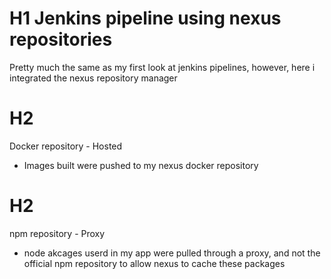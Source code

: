 # H1 Jenkins pipeline using nexus repositories

Pretty much the same as my first look at jenkins pipelines, however, here i integrated the nexus repository manager

# H2
Docker repository - Hosted
- Images built were pushed to my nexus docker repository

# H2
npm repository - Proxy
- node akcages userd in my app were pulled through a proxy, and not the official npm repository to allow nexus to cache these packages


